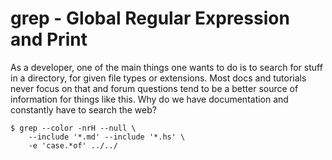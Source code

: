 # grep - Global Regular Expression and Print



As a developer, one of the main things one wants to do is to search for stuff in a directory, for given file types or extensions. Most docs and tutorials never focus on that and forum questions tend to be a better source of information for things like this. Why do we have documentation and constantly have to search the web?



```
$ grep --color -nrH --null \
    --include '*.md' --include '*.hs' \
    -e 'case.*of' ../../
```


